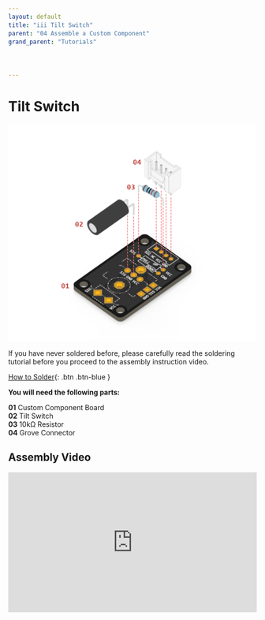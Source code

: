 ```yaml
---
layout: default
title: "iii Tilt Switch"
parent: "04 Assemble a Custom Component"
grand_parent: "Tutorials"



---
```


# Tilt Switch

![Custom Tilt Switch](assets/tutorial4/exploded/tilt.png)

If you have never soldered before, please carefully read the soldering tutorial before you proceed to the assembly instruction video.

[How to Solder](soldering){: .btn .btn-blue } 



**You will need the following parts:**

**01** Custom Component Board<br>
**02** Tilt Switch<br>
**03** 10kΩ Resistor<br>
**04** Grove Connector<br>

## Assembly Video

<div style="padding:56.25% 0 0 0;position:relative;"><iframe src="https://player.vimeo.com/video/699449643?h=15cb315ab0&amp;badge=0&amp;autopause=0&amp;player_id=0&amp;app_id=58479" frameborder="0" allow="autoplay; fullscreen; picture-in-picture" allowfullscreen style="position:absolute;top:0;left:0;width:100%;height:100%;" title="How to Assemble a Custom Tilt Switch"></iframe></div><script src="https://player.vimeo.com/api/player.js"></script>

